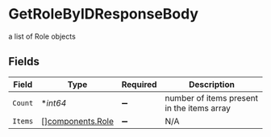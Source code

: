 # GetRoleByIDResponseBody

a list of Role objects


## Fields

| Field                                                | Type                                                 | Required                                             | Description                                          |
| ---------------------------------------------------- | ---------------------------------------------------- | ---------------------------------------------------- | ---------------------------------------------------- |
| `Count`                                              | **int64*                                             | :heavy_minus_sign:                                   | number of items present in the items array           |
| `Items`                                              | [][components.Role](../../models/components/role.md) | :heavy_minus_sign:                                   | N/A                                                  |
